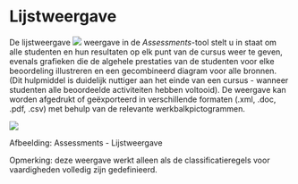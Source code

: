 # Lijstweergave

De lijstweergave ![](../../.gitbook/assets/graphics201%20%283%29.png) weergave in de *Assessments*-tool stelt u in staat om alle studenten en hun resultaten op elk punt van de cursus weer te geven, evenals grafieken die de algehele prestaties van de studenten voor elke beoordeling illustreren en een gecombineerd diagram voor alle bronnen. (Dit hulpmiddel is duidelijk nuttiger aan het einde van een cursus - wanneer studenten alle beoordeelde activiteiten hebben voltooid). De weergave kan worden afgedrukt of geëxporteerd in verschillende formaten (.xml, .doc, .pdf, .csv) met behulp van de relevante werkbalkpictogrammen.

![](../../.gitbook/assets/images141%20%284%29.png)
 
 
Afbeelding: Assessments - Lijstweergave

Opmerking: deze weergave werkt alleen als de classificatieregels voor vaardigheden volledig zijn gedefinieerd.
